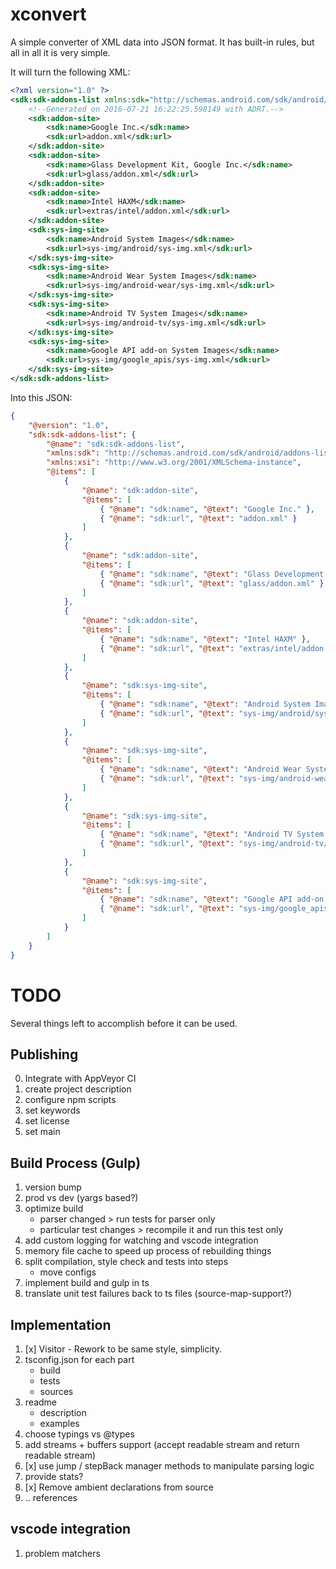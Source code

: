 # xconvert

A simple converter of XML data into JSON format. It has built-in rules, but all in all it is very simple.

It will turn the following XML:
```xml
<?xml version="1.0" ?>
<sdk:sdk-addons-list xmlns:sdk="http://schemas.android.com/sdk/android/addons-list/2" xmlns:xsi="http://www.w3.org/2001/XMLSchema-instance">
	<!--Generated on 2016-07-21 16:22:25.598149 with ADRT.-->
	<sdk:addon-site>
		<sdk:name>Google Inc.</sdk:name>
		<sdk:url>addon.xml</sdk:url>
	</sdk:addon-site>
	<sdk:addon-site>
		<sdk:name>Glass Development Kit, Google Inc.</sdk:name>
		<sdk:url>glass/addon.xml</sdk:url>
	</sdk:addon-site>
	<sdk:addon-site>
		<sdk:name>Intel HAXM</sdk:name>
		<sdk:url>extras/intel/addon.xml</sdk:url>
	</sdk:addon-site>
	<sdk:sys-img-site>
		<sdk:name>Android System Images</sdk:name>
		<sdk:url>sys-img/android/sys-img.xml</sdk:url>
	</sdk:sys-img-site>
	<sdk:sys-img-site>
		<sdk:name>Android Wear System Images</sdk:name>
		<sdk:url>sys-img/android-wear/sys-img.xml</sdk:url>
	</sdk:sys-img-site>
	<sdk:sys-img-site>
		<sdk:name>Android TV System Images</sdk:name>
		<sdk:url>sys-img/android-tv/sys-img.xml</sdk:url>
	</sdk:sys-img-site>
	<sdk:sys-img-site>
		<sdk:name>Google API add-on System Images</sdk:name>
		<sdk:url>sys-img/google_apis/sys-img.xml</sdk:url>
	</sdk:sys-img-site>
</sdk:sdk-addons-list>
```
Into this JSON:
```json
{
    "@version": "1.0",
    "sdk:sdk-addons-list": {
        "@name": "sdk:sdk-addons-list",
        "xmlns:sdk": "http://schemas.android.com/sdk/android/addons-list/2",
        "xmlns:xsi": "http://www.w3.org/2001/XMLSchema-instance",
        "@items": [
            {
                "@name": "sdk:addon-site",
                "@items": [
                    { "@name": "sdk:name", "@text": "Google Inc." },
                    { "@name": "sdk:url", "@text": "addon.xml" }
                ]
            },
            {
                "@name": "sdk:addon-site",
                "@items": [
                    { "@name": "sdk:name", "@text": "Glass Development Kit, Google Inc." },
                    { "@name": "sdk:url", "@text": "glass/addon.xml" }
                ]
            },
            {
                "@name": "sdk:addon-site",
                "@items": [
                    { "@name": "sdk:name", "@text": "Intel HAXM" },
                    { "@name": "sdk:url", "@text": "extras/intel/addon.xml" }
                ]
            },
            {
                "@name": "sdk:sys-img-site",
                "@items": [
                    { "@name": "sdk:name", "@text": "Android System Images" },
                    { "@name": "sdk:url", "@text": "sys-img/android/sys-img.xml" }
                ]
            },
            {
                "@name": "sdk:sys-img-site",
                "@items": [
                    { "@name": "sdk:name", "@text": "Android Wear System Images" },
                    { "@name": "sdk:url", "@text": "sys-img/android-wear/sys-img.xml" }
                ]
            },
            {
                "@name": "sdk:sys-img-site",
                "@items": [
                    { "@name": "sdk:name", "@text": "Android TV System Images" },
                    { "@name": "sdk:url", "@text": "sys-img/android-tv/sys-img.xml" }
                ]
            },
            {
                "@name": "sdk:sys-img-site",
                "@items": [
                    { "@name": "sdk:name", "@text": "Google API add-on System Images" },
                    { "@name": "sdk:url", "@text": "sys-img/google_apis/sys-img.xml" }
                ]
            }
        ]
    }
}
```


# TODO

Several things left to accomplish before it can be used.

## Publishing

0. Integrate with AppVeyor CI
1. create project description
2. configure npm scripts
3. set keywords
4. set license
5. set main

## Build Process (Gulp)

1. version bump
2. prod vs dev (yargs based?)
3. optimize build
   - parser changed > run tests for parser only
   - particular test changes > recompile it and run this test only
4. add custom logging for watching and vscode integration
5. memory file cache to speed up process of rebuilding things
6. split compilation, style check and tests into steps
   - move configs
7. implement build and gulp in ts
8. translate unit test failures back to ts files (source-map-support?)

## Implementation

1. [x] Visitor - Rework to be same style, simplicity.
2. tsconfig.json for each part
   - build
   - tests
   - sources
3. readme
   - description
   - examples
4. choose typings vs @types
5. add streams + buffers support (accept readable stream and return readable stream)
6. [x] use jump / stepBack manager methods to manipulate parsing logic
7. provide stats?
8. [x] Remove ambient declarations from source
9. .. references

## vscode integration

1. problem matchers
